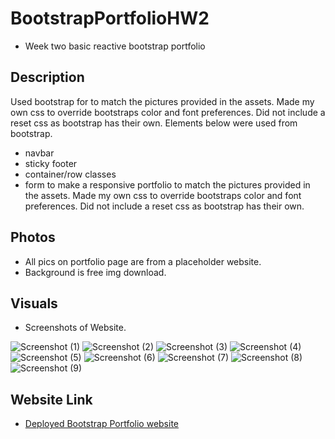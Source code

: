 # BootstrapPortfolioHW2
* Week two basic reactive bootstrap portfolio

## Description
Used bootstrap for to match the pictures provided in the assets. Made my own css to override bootstraps color and font preferences. Did not include a reset css as bootstrap has their own. Elements below were used from bootstrap.
* navbar
* sticky footer
* container/row classes 
* form to make a responsive portfolio 
to match the pictures provided in the assets. Made my own css to override bootstraps color and font preferences. Did not include a reset css as bootstrap has their own. 

## Photos
 * All pics on portfolio page are from a placeholder website. 
 * Background is free img download. 
 
## Visuals

* Screenshots of Website.
    
![Screenshot (1)](https://user-images.githubusercontent.com/66501008/93149008-1c6cff80-f6aa-11ea-91a6-e5584e7b5d45.png)
![Screenshot (2)](https://user-images.githubusercontent.com/66501008/93149012-1e36c300-f6aa-11ea-9ab7-69d771a3ccde.png)
![Screenshot (3)](https://user-images.githubusercontent.com/66501008/93149016-1ecf5980-f6aa-11ea-83fb-da9af674546e.png)
![Screenshot (4)](https://user-images.githubusercontent.com/66501008/93149017-1ecf5980-f6aa-11ea-963b-ad71708072ac.png)
![Screenshot (5)](https://user-images.githubusercontent.com/66501008/93149019-1f67f000-f6aa-11ea-8b24-d3035bcbf5a0.png)
![Screenshot (6)](https://user-images.githubusercontent.com/66501008/93149022-20008680-f6aa-11ea-86dc-7d799bb70f23.png)
![Screenshot (7)](https://user-images.githubusercontent.com/66501008/93149024-20991d00-f6aa-11ea-9168-dcf22ef662c8.png)
![Screenshot (8)](https://user-images.githubusercontent.com/66501008/93149026-2131b380-f6aa-11ea-8407-c7aeaa0acb6d.png)
![Screenshot (9)](https://user-images.githubusercontent.com/66501008/93149027-21ca4a00-f6aa-11ea-99ff-a221bd8e2db8.png)

## Website Link

* [Deployed Bootstrap Portfolio website]( https://aswartz14.github.io/BootstrapPortfolioHW2/)

